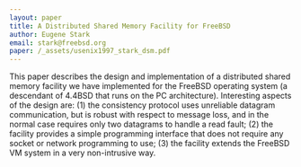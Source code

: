 ```yaml
---
layout: paper
title: A Distributed Shared Memory Facility for FreeBSD
author: Eugene Stark
email: stark@freebsd.org
paper: /_assets/usenix1997_stark_dsm.pdf
---
```

This paper describes the design and implementation of a distributed shared memory facility we have implemented for the FreeBSD operating system (a descendant of 4.4BSD that runs on the PC architecture). Interesting aspects of the design are: (1) the consistency protocol uses unreliable datagram communication, but is robust with respect to message loss, and in the normal case requires only two datagrams to handle a read fault; (2) the facility provides a simple programming interface that does not require any socket or network programming to use; (3) the facility extends the FreeBSD VM system in a very non-intrusive way. 
